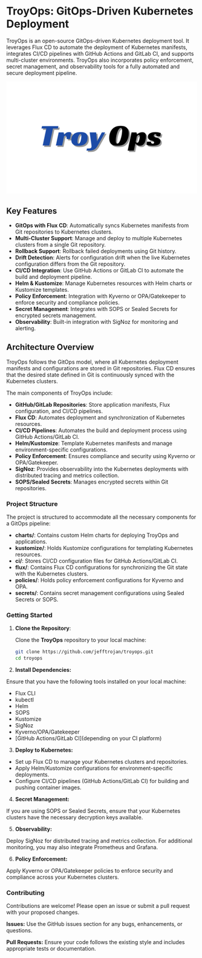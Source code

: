 # **TroyOps**: GitOps-Driven Kubernetes Deployment

TroyOps is an open-source GitOps-driven Kubernetes deployment tool. It leverages Flux CD to automate the deployment of Kubernetes manifests, integrates CI/CD pipelines with GitHub Actions and GitLab CI, and supports multi-cluster environments. TroyOps also incorporates policy enforcement, secret management, and observability tools for a fully automated and secure deployment pipeline.

<img src="logo2.png">

## **Key Features**

- **GitOps with Flux CD**: Automatically syncs Kubernetes manifests from Git repositories to Kubernetes clusters.
- **Multi-Cluster Support**: Manage and deploy to multiple Kubernetes clusters from a single Git repository.
- **Rollback Support**: Rollback failed deployments using Git history.
- **Drift Detection**: Alerts for configuration drift when the live Kubernetes configuration differs from the Git repository.
- **CI/CD Integration**: Use GitHub Actions or GitLab CI to automate the build and deployment pipeline.
- **Helm & Kustomize**: Manage Kubernetes resources with Helm charts or Kustomize templates.
- **Policy Enforcement**: Integration with Kyverno or OPA/Gatekeeper to enforce security and compliance policies.
- **Secret Management**: Integrates with SOPS or Sealed Secrets for encrypted secrets management.
- **Observability**: Built-in integration with SigNoz for monitoring and alerting.

## **Architecture Overview**

TroyOps follows the GitOps model, where all Kubernetes deployment manifests and configurations are stored in Git repositories. Flux CD ensures that the desired state defined in Git is continuously synced with the Kubernetes clusters.

The main components of TroyOps include:
- **GitHub/GitLab Repositories**: Store application manifests, Flux configuration, and CI/CD pipelines.
- **Flux CD**: Automates deployment and synchronization of Kubernetes resources.
- **CI/CD Pipelines**: Automates the build and deployment process using GitHub Actions/GitLab CI.
- **Helm/Kustomize**: Template Kubernetes manifests and manage environment-specific configurations.
- **Policy Enforcement**: Ensures compliance and security using Kyverno or OPA/Gatekeeper.
- **SigNoz**: Provides observability into the Kubernetes deployments with distributed tracing and metrics collection.
- **SOPS/Sealed Secrets**: Manages encrypted secrets within Git repositories.

### **Project Structure**

The project is structured to accommodate all the necessary components for a GitOps pipeline:

- **charts/**: Contains custom Helm charts for deploying TroyOps and applications.
- **kustomize/**: Holds Kustomize configurations for templating Kubernetes resources.
- **ci/**: Stores CI/CD configuration files for GitHub Actions/GitLab CI.
- **flux/**: Contains Flux CD configurations for synchronizing the Git state with the Kubernetes clusters.
- **policies/**: Holds policy enforcement configurations for Kyverno and OPA.
- **secrets/**: Contains secret management configurations using Sealed Secrets or SOPS.
  
### **Getting Started**

1. **Clone the Repository**:

   Clone the **TroyOps** repository to your local machine:

   ```bash
   git clone https://github.com/jefftrojan/troyops.git
   cd troyops

2. **Install Dependencies:**

Ensure that you have the following tools installed on your local machine:

- Flux CLI
- kubectl
- Helm
- SOPS
- Kustomize
- SigNoz
- Kyverno/OPA/Gatekeeper
- [GitHub Actions/GitLab CI](depending on your CI platform)

3. **Deploy to Kubernetes:**

- Set up Flux CD to manage your Kubernetes clusters and repositories.
- Apply Helm/Kustomize configurations for environment-specific deployments.
- Configure CI/CD pipelines (GitHub Actions/GitLab CI) for building and pushing container images.



4. **Secret Management:**

 If you are using SOPS or Sealed Secrets, ensure that your Kubernetes clusters have the necessary decryption keys available.

5. **Observability:**

Deploy SigNoz for distributed tracing and metrics collection. For additional monitoring, you may also integrate Prometheus and Grafana.

6. **Policy Enforcement:**

Apply Kyverno or OPA/Gatekeeper policies to enforce security and compliance across your Kubernetes clusters.

### Contributing

Contributions are welcome! Please open an issue or submit a pull request with your proposed changes.

**Issues:** Use the GitHub issues section for any bugs, enhancements, or questions.

**Pull Requests:** Ensure your code follows the existing style and includes appropriate tests or documentation.